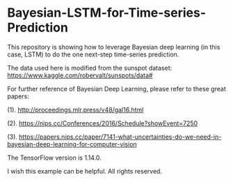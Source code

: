 # Bayesian-LSTM-for-Time-series-Prediction
This repository is showing how to leverage Bayesian deep learning (in this case, LSTM) to do the one next-step time-series prediction. 

The data used here is modified from the sunspot dataset: https://www.kaggle.com/robervalt/sunspots/data#

For further reference of Bayesian Deep Learning, please refer to these great papers:

  (1). http://proceedings.mlr.press/v48/gal16.html
  
  (2). https://nips.cc/Conferences/2016/Schedule?showEvent=7250
  
  (3). https://papers.nips.cc/paper/7141-what-uncertainties-do-we-need-in-bayesian-deep-learning-for-computer-vision

The TensorFlow version is 1.14.0.

I wish this example can be helpful. All rights reserved.
